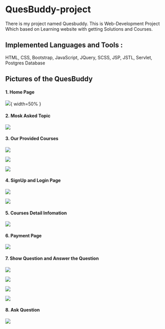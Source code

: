 # QuesBuddy-project
There is my project named Quesbuddy. This is Web-Development Project Which based on Learning website with getting Solutions and Courses.

## Implemented Languages and Tools : 
HTML, CSS, Bootstrap, JavaScript, JQuery, SCSS, JSP, JSTL, Servlet, Postgres Database 

## Pictures of the QuesBuddy

#### 1. Home Page
![](https://github.com/VRaj361/QuesBuddy-project/blob/main/Images%20QuesBuddy-Project/home1.png){ width=50% }

#### 2. Mosk Asked Topic
![](https://github.com/VRaj361/QuesBuddy-project/blob/main/Images%20QuesBuddy-Project/mostasktopic.png)

#### 3. Our Provided Courses
![](https://github.com/VRaj361/QuesBuddy-project/blob/main/Images%20QuesBuddy-Project/courses.png)

![](https://github.com/VRaj361/QuesBuddy-project/blob/main/Images%20QuesBuddy-Project/animatedpage.png)

![](https://github.com/VRaj361/QuesBuddy-project/blob/main/Images%20QuesBuddy-Project/showquestionslideercourse.png)

#### 4. SignUp and Login Page

![](https://github.com/VRaj361/QuesBuddy-project/blob/main/Images%20QuesBuddy-Project/signuppage.png)

![](https://github.com/VRaj361/QuesBuddy-project/blob/main/Images%20QuesBuddy-Project/loginpage.png)

#### 5. Courses Detail Infomation

![](https://github.com/VRaj361/QuesBuddy-project/blob/main/Images%20QuesBuddy-Project/showdetailcourse.png)

#### 6. Payment Page

![](https://github.com/VRaj361/QuesBuddy-project/blob/main/Images%20QuesBuddy-Project/payment.png)

#### 7. Show Question and Answer the Question

![](https://github.com/VRaj361/QuesBuddy-project/blob/main/Images%20QuesBuddy-Project/showquestion2.png)

![](https://github.com/VRaj361/QuesBuddy-project/blob/main/Images%20QuesBuddy-Project/showquestionall.png)

![](https://github.com/VRaj361/QuesBuddy-project/blob/main/Images%20QuesBuddy-Project/answerquestion.png)

![](https://github.com/VRaj361/QuesBuddy-project/blob/main/Images%20QuesBuddy-Project/answerlistedbelow.png)

#### 8. Ask Question

![](https://github.com/VRaj361/QuesBuddy-project/blob/main/Images%20QuesBuddy-Project/askquestion.png)



